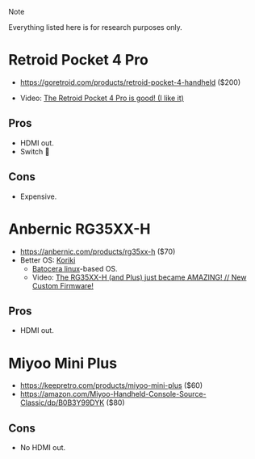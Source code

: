 > [!NOTE]
> Everything listed here is for research purposes only.

# Retroid Pocket 4 Pro

- https://goretroid.com/products/retroid-pocket-4-handheld ($200)

- Video: [The Retroid Pocket 4 Pro is good! (I like it)](https://youtu.be/IgwtAxk3DsY)

## Pros

- HDMI out.
- Switch 🤫

## Cons

- Expensive.

# Anbernic RG35XX-H

- https://anbernic.com/products/rg35xx-h ($70)
- Better OS: [Koriki](https://github.com/rg35xx-cfw/rg35xx-cfw.github.io)
  - [Batocera linux](https://batocera.org)-based OS.
  - Video: [The RG35XX-H (and Plus) just became AMAZING! // New Custom Firmware!](https://youtu.be/Lm5W3Y1Ud4o)

## Pros

- HDMI out.

# Miyoo Mini Plus

- https://keepretro.com/products/miyoo-mini-plus ($60)
- https://amazon.com/Miyoo-Handheld-Console-Source-Classic/dp/B0B3Y99DYK ($80)

## Cons

- No HDMI out.
